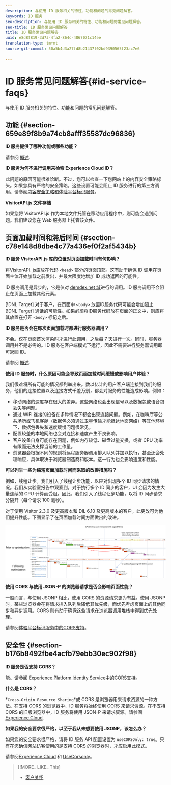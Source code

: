 ```yaml
---
description: 与使用 ID 服务相关的特性、功能和问题的常见问题解答。
keywords: ID 服务
seo-description: 与使用 ID 服务相关的特性、功能和问题的常见问题解答。
seo-title: ID 服务常见问题解答
title: ID 服务常见问题解答
uuid: e8d8f819-3d73-4fa2-864c-4867071c14ee
translation-type: tm+mt
source-git-commit: 50a5b4d3a27fd8b21437f02bd9390565f23ac7e6

---
```



# ID 服务常见问题解答{#id-service-faqs}

与使用 ID 服务相关的特性、功能和问题的常见问题解答。

## 功能 {#section-659e89f8b9a74cb8afff35587dc96836}

**ID 服务提供了哪种功能或哪些功能？**

请参阅 [概述](../introduction/overview.md).

**ID 服务为何不进行调用来检索 Experience Cloud ID？**

此问题的原因可能很难诊断。不过，您可以检查一下您网站上的内容安全策略标头。如果您具有严格的安全策略，这些设置可能会阻止 ID 服务进行的第三方调用。请参阅[内容安全策略和体验平台标识服务](../reference/csp.md#concept-968c423a7392479db0a0d821ae9783e3)。

**VisitorAPI.js 文件存储**

如果您将 VisitorAPI.js 作为本地文件托管在移动应用程序中，则可能会遇到问题。我们建议您在 Web 服务器上托管该文件。

## 页面加载时间和滞后时间 {#section-c78e148d8dbe4c77a436ef0f2af5434b}

**ID 服务 VisitorAPI.js 库的位置对页面加载时间有何影响？**

将VisitorAPI. js库放在代码 `<head>` 部分的页面顶部。这有助于确保 ID 调用在页面主体开始加载之前发出，并最大限度地增加 ID 成功返回的可能性。

ID 服务调用是异步的，它是仅对 [demdex.net 域](https://marketing.adobe.com/resources/help/en_US/aam/demdex-calls.html)进行的调用。ID 服务调用不会阻止在页面上加载其他元素。

[!DNL Target] 对于客户，在页面中 `<body>` 放置ID服务代码可能会增加阻止 [!DNL Target] 通话的可能性。如果必须将ID服务代码放在页面的正文中，则应将其放置在打开 `<body>` 标记之后。

**ID 服务是否会在每次页面加载时都进行服务器调用？**

不会。仅在页面首次渲染时才进行此调用，之后每 7 天进行一次。同时，服务器调用并不是必需的。ID 服务在客户端模式下运行，因此不需要进行服务器调用即可返回 ID。

请参阅 [概述](../introduction/overview.md).

**使用 ID 服务时，什么原因可能会导致页面加载时间缓慢或影响用户体验？**

我们很难将所有可能的情况都列举出来。数以亿计的用户客户端连接到我们的服务，他们的连接位置以及连接方式千差万别，都会对服务的性能造成影响。例如：

* 移动网络的速度存在很大的差异。这些网络也会出现信号以及数据包或语音包丢失等问题。
* 通过 WiFi 连接的设备在多种情况下都会出现连接问题。例如，在咖啡厅等公共场所或飞机客舱（数据包必须通过卫星传输才能抵达地面网络）等其他环境下，数据包丢失和速度缓慢问题很常见。
* 配置较差的本地网络也会对连接和速度产生不良影响。
* 客户设备自身可能存在问题，例如内存较低、磁盘过量交换，或者 CPU 功率有限而无法支撑当前的工作量。
* 浏览器会根据不同的规则将远程服务器调用排入队列并加以执行，甚至还会处理响应，具体取决于浏览器制造商和版本。这一行为也会影响速度和性能。

**可以列举一些为缩短页面加载时间而采取的改善措施吗？**

例如，线程让步。我们引入了线程让步功能，以应对出现多个 ID 同步请求的情况。我们从实验室报告中观察到，对于执行多个 ID 同步的客户，UI 会因为发生大量连续的 CPU 计算而受阻。因此，我们引入了线程让步功能，以将 ID 同步请求分隔开（每个请求 100 毫秒）。

对于使用 Visitor 2.3.0 及更高版本和 DIL 6.10 及更高版本的客户，此更改可为他们提升性能。下图显示了在页面加载时间方面做出的改进。

![](assets/id_sync_improvements_copy.png)

**使用 CORS 与使用 JSON-P 的浏览器请求是否会影响页面性能？**

一般而言，与使用 JSONP 相比，使用 CORS 的资源请求更为有益。使用 JSONP 时，某些浏览器会在将请求排入队列后降低其优先级，而优先考虑页面上的其他同步和异步调用。CORS 则有助于确保这些请求在浏览器调用堆栈中得到优先处理。

请参阅[体验平台标识服务中的CORS支持](../reference/cors.md#concept-6c280446990d46d88ba9da15d2dcc758)。

## 安全性 {#section-b176b8492fbe4acfb79ebb30ec902f98}

**ID 服务是否支持 CORS？**

能。请参阅 [Experience Platform Identity Service中的CORS支持](../reference/cors.md#concept-6c280446990d46d88ba9da15d2dcc758)。

**什么是 CORS？**

*`Cross-Origin Resource Sharing`*或 CORS 是浏览器用来请求资源的一种方法。在支持 CORS 的浏览器中，ID 服务将始终使用 CORS 来请求资源。在不支持 CORS 的旧版浏览器中，ID 服务将使用 JSON-P 来请求资源。请参阅 [Experience Cloud](../reference/cors.md#concept-6c280446990d46d88ba9da15d2dcc758).

**如果我的安全要求很严格，以至于我从未想要使用 JSONP，该怎么办？**

如果您的安全要求很严格，请将 ID 服务 API 配置设置为 `useCORSOnly: true`。只有在您确信网站访客使用的是支持 CORS 的浏览器时，才应启用此模式。

请参阅[Experience Cloud](../reference/cors.md#concept-6c280446990d46d88ba9da15d2dcc758) 和 [UseCorsonly](../library/function-vars/use-cors-only.md#reference-8a9a143d838b48d6b23329b84b13e1fa)。

>[!MORE_ LIKE_ This]
>
>* [客户关怀](https://helpx.adobe.com/marketing-cloud/contact-support.html)

